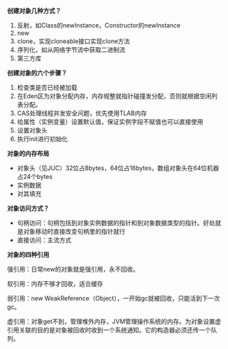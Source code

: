 **创建对象几种方式？**

1. 反射，如Class的newInstance，Constructor的newInstance
2. new
3. clone，实现cloneable接口实现clone方法
4. 序列化，如从网络字节流中获取二进制流
5. 第三方库

**创建对象的六个步骤？**

1. 检查类是否已经被加载
2. 在Eden区为对象分配内存，内存规整就指针碰撞发分配，否则就根据空闲列表分配。
3. CAS处理线程并发安全问题，优先使用TLAB内存
4. 给属性（实例变量）设置默认值，保证实例字段不赋值也可以直接使用
5. 设置对象头
6. 执行init进行初始化

**对象的内存布局**

- 对象头（见JUC）32位占8bytes，64位占16bytes，数组对象头在64位机器占24个bytes
- 实例数据
- 对其填充

**对象访问方式？**

- 句柄访问：句柄包括到对象实例数据的指针和到对象数据类型的指针。好处就是对象移动时直接改变句柄里的指针就行
- 直接访问：主流方式

**对象的四种引用**

强引用：日常new的对象就是强引用，永不回收。

软引用：内存不够才回收，适合缓存

弱引用：new WeakReference（Object），一开始gc就被回收，只能活到下一次gc。

虚引用：对象get不到，管理堆外内存，JVM管理操作系统的内存。为对象设置虚引用关联的目的是对象被回收时收到一个系统通知。它的构造器必须还传一个队列。
